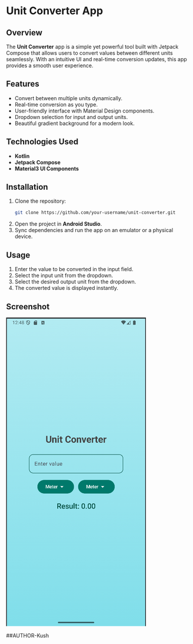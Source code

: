 # Unit Converter App

## Overview
The **Unit Converter** app is a simple yet powerful tool built with Jetpack Compose that allows users to convert values between different units seamlessly. With an intuitive UI and real-time conversion updates, this app provides a smooth user experience.

## Features
- Convert between multiple units dynamically.
- Real-time conversion as you type.
- User-friendly interface with Material Design components.
- Dropdown selection for input and output units.
- Beautiful gradient background for a modern look.

## Technologies Used
- **Kotlin**
- **Jetpack Compose**
- **Material3 UI Components**

## Installation
1. Clone the repository:
   ```bash
   git clone https://github.com/your-username/unit-converter.git
   ```
2. Open the project in **Android Studio**.
3. Sync dependencies and run the app on an emulator or a physical device.

## Usage
1. Enter the value to be converted in the input field.
2. Select the input unit from the dropdown.
3. Select the desired output unit from the dropdown.
4. The converted value is displayed instantly.

## Screenshot
![Unit Converter App](screenshot.png)

##AUTHOR-Kush
